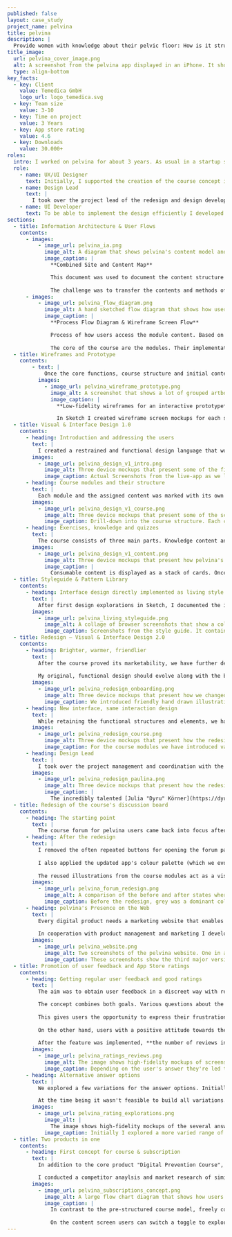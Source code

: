 ```yaml
---
published: false
layout: case_study
project_name: pelvina
title: pelvina
description: |
  Provide women with knowledge about their pelvic floor: How is it structured and which exercises help perceiving and strengthening it to prevent related diseases. Through a smartphone app, pelvina delivers the first certified digital prevention course for the pelvic floor in germany.
title_image:
  url: pelvina_cover_image.png
  alt: A screenshot from the pelvina app displayed in an iPhone. It shows the list of course modules which at the moment presents the first module. Overlaying the smartphone there is the app icon of plevina which shows an exercising female figure, Paulina.
  type: align-bottom
key_facts:
  - key: Client
    value: Temedica GmbH
    logo_url: logo_temedica.svg
  - key: Team size
    value: 3-10
  - key: Time on project
    value: 3 Years
  - key: App store rating
    value: 4.6
  - key: Downloads
    value: 30.000+
roles:
  intro: I worked on pelvina for about 3 years. As usual in a startup setting I took on several roles. In a product team consisting of product manager, product owner, marketing manager, data scientist as well as fullstack and frontend developers, my main focus was on design and its implementation.
  role:
    - name: UX/UI Designer
      text: Initially, I supported the creation of the course concept in close cooperation with a product developer. My initial focus was on the information architecture for the course content, the development of user flows, a first style guide and interface design for the app.
    - name: Design Lead
      text: |
        I took over the project lead of the redesign and design development, the coordination with the product manager and coordination of a visual designer by means of briefings and continuous feedback. Finally, I led a team of two in the design of completely new features and interface improvements.
    - name: UI Developer
      text: To be able to implement the design efficiently I developed a CSS architecture based on modular components and utility classes. This way I was able to implement the design quickly and consistently in a living style guide and later transfer it directly into the live product.
sections:
  - title: Information Architecture & User Flows
    contents:
      - images:
          - image_url: pelvina_ia.png
            image_alt: A diagram that shows pelvina's content model and the relations within.
            image_caption: |
              **Combined Site and Content Map**

              This document was used to document the content structure of the app and to communicate with involved actors.
          
              The challenge was to transfer the contents and methods of a common prevention course with personal participation into a digital form. The course structure and required interaction possibilities in the course are regulated by legal provisions.
      - images:
          - image_url: pelvina_flow_diagram.png
            image_alt: A hand sketched flow diagram that shows how users should advance through the course.
            image_caption: |
              **Process Flow Diagram & Wireframe Screen Flow**

              Process of how users access the module content. Based on this a first screen flow for a prototype to test the inner logic.
          
              The core of the course are the modules. Their implementation must be simple, straightforward and comprehensible. To be reimbursed, users must have consumed all content. The app supports them in doing so.
  - title: Wireframes and Prototype
    contents:
        - text: |
            Once the core functions, course structure and initial content were defined, this prototype was used to further test the concept. All essential parts of the future product are included.
          images:
            - image_url: pelvina_wireframe_prototype.png
              image_alt: A screenshot that shows a lot of grouped artboards in Sketch.
              image_caption: |
                **Low-fidelity wireframes for an interactive prototype**

                In Sketch I created wireframe screen mockups for each step in the user journey. Using InVision, I merged all of them into a simple prototype. It formed the basis for communication with product management and software developers and created a common understanding of the product vision.
  - title: Visual & Interface Design 1.0
    contents:
      - heading: Introduction and addressing the users
        text: |
          I created a restrained and functional design language that worked well within the medical context and with the heterogeneous target group. The ideacalm and clear did justice to the medical context and quality requirements as well as the sensitivity of the topic (pelvic floor and bladder weakness).
        images:
          - image_url: pelvina_design_v1_intro.png
            image_alt: Three device mockups that present some of the first screens users saw in version 1 when starting pelvina for the first time.
            image_caption: Actual Screenshots from the live-app as we launched it, introducing the core benefits and the instructor of the app.
      - heading: Course modules and their structure
        text: |
          Each module and the assigned content was marked with its own color. The consistently clear design of the navigation elements should make it easier to access the various content levels.
        images:
          - image_url: pelvina_design_v1_course.png
            image_alt: Three device mockups that present some of the screen flow users go through when they dive into pelvina's content.
            image_caption: Drill-down into the course structure. Each course module consists module units which include the actual blocks of content.
      - heading: Exercises, knowledge and quizzes
        text: |
          The course consists of three main parts. Knowledge content and exercises instructions are conveyed through video, mandatory quizzes at the end of each course unit help evaluating learning success.
        images:
          - image_url: pelvina_design_v1_content.png
            image_alt: Three device mockups that present how pelvina's course content is displayed.
            image_caption: |
              Consumable content is displayed as a stack of cards. Once the content is completed on a card, the card disappears. The further the progress, the fewer cards – in addition to a classic progress bar, information about the current position in the content is thus constantly provided.
  - title: Styleguide & Pattern Library
    contents:
      - heading: Interface design directly implemented as living style guide
        text: |
          After first design explorations in Sketch, I documented the interface design directly in the app code and developed it further using "Design in the Browser". This procedure enabled us to quickly develop the actual product - without investing too much time in static design documents.
        images:
          - image_url: pelvina_living_styleguide.png
            image_alt: A collage of browser screenshots that show a collection of elements and patterns in a living styleguide.
            image_caption: Screenshots from the style guide. It contained examples for the use of the pelvina logo and its variations, the available colors and type options as well as a variety of interface elements like cards, alerts, buttons, progress bars etc.
  - title: Redesign — Visual & Interface Design 2.0
    contents:
      - heading: Brighter, warmer, friendlier
        text: |
          After the course proved its marketability, we have further developed the design language of pelvina. 
          
          My original, functional design should evolve along with the brand to better align with pelvina's target audiences. The pelvina brand was to have a friendlier appearance, appeal personally and emotionally to the mainly female target group.
        images:
          - image_url: pelvina_redesign_onboarding.png
            image_alt: Three device mockups that present how we changed the look and feel of pelvina during the redesign.
            image_caption: We introduced friendly hand drawn illustrations to create emotional connection and support the textual message on the screens.
      - heading: New interface, same interaction design
        text: |
          While retaining the functional structures and elements, we have defined a large part of the look and feel that still essentially defines the visual brand identity of pelvina today: a friendly and warm color palette, coupled with soft gradients and organic shapes. Enriched with beautiful illustrations that appeal to the target group emotionally.
        images:
          - image_url: pelvina_redesign_course.png
            image_alt: Three device mockups that present how the redesigned course looked like.
            image_caption: For the course modules we have introduced various illustrations that represent the respective topic.
      - heading: Design Lead
        text: |
          I took over the project management and coordination with the product manager. Julia Körner, visual designer and illustrator, supported us in this project. I was her primary contact person and supported her as a with briefings, direction and continuous feedback.
        images:
          - image_url: pelvina_redesign_paulina.png
            image_alt: Three device mockups that present how the redesigned course looked like.
            image_caption: |
              The incredibly talented [Julia "Dyru" Körner](https://dyru.de/) has created a character called Paulina who accompanies pelvina's users as a good friend through course and everyday life.
  - title: Redesign of the course's discussion board
    contents:
      - heading: The starting point
        text: |
          The course forum for pelvina users came back into focus after user tests and looking at analytics. It turned out that the forums were used more frequently than anticipated but on the other hand they were not inviting to explore. The appearance was too homogeneous and a bit dull compared to other parts of the app. The connection to the course content was not always obvious.
      - heading: After the redesign
        text: |
          I removed the often repeated buttons for opening the forum pages, as the cards themselves were perceived as the interactive element to engage with content — the actual buttons were rarely tapped during user tests.
          
          I also applied the updated app's colour palette (which we evolved a bit further to become a bit warmer once again) and gray backgrounds have been replaced by tints of our pelvina rose.
          
          The reused illustrations from the course modules act as a visual reference to the associated content areas. They also catered for a more varied overall picture that users rated as more interesting and inviting.
        images:
          - image_url: pelvina_forum_redesign.png
            image_alt: A comparison of the before and after states where the updated forum design is more vibrant and friendly compared to the old version.
            image_caption: Before the redesign, grey was a dominant color which made for a rather dull appearance. With the module illustrations in place and updated colors the forums became a again a place where users like to read and share again.
      - heading: pelvina's Presence on the Web
        text: |
          Every digital product needs a marketing website that enables users and business partners to find out about the product.
          
          In cooperation with product management and marketing I developed a responsive, mobile-first website that fulfils this purpose. Based on the design language of the app, I created layouts and typography appropriate to the medium. The interactive reimbursement calculator allows interested parties to find out how much their health insurance company reimburses the course fees.
        images:
          - image_url: pelvina_website.png
            image_alt: Two screenshots of the pelvina website. One in an iPhone shows the hero section of the home page. The other one shows the reimbursement calculator
            image_caption: These screenshots show the third major version of the website where I used the design language that I developed together with Julia Körner.
  - title: Promotion of user feedback and App Store ratings
    contents:
      - heading: Getting regular user feedback and good ratings
        text: |
          The aim was to obtain user feedback in a discreet way with reference to important KPIs. Furthermore, users should be encouraged to give ratings in the App Stores.

          The concept combines both goals. Various questions about the user experience are asked at key points in the User Journey e.g after completing the first course module. If users signal dissatisfaction, they are asked for feedback. If they are satisfied, they are asked for a rating in the respective App Store.
          
          This gives users the opportunity to express their frustration as feedback directly to us — before they do this in the form of a negative rating or review in the App Store.
          
          On the other hand, users with a positive attitude towards the app are more inclined to leave a positive rating. So we offer them a concrete hint and direct link to the App Store to encourages this behavior.
          
          After the feature was implemented, **the number of reviews in the App Store increased by about 30% within a couple of weeks.**
        images:
          - image_url: pelvina_ratings_reviews.png
            image_alt: The image shows high-fidelity mockups of screens where users get a prompt to answer a question related to their experince.
            image_caption: Depending on the user's answer they're led to different screens which either promote a rating in the appstore or leave some feedback directly in the app. Undecided users aren't bothered anymore but are informed about the in-app chat where they can always leave feedback.
      - heading: Alternative answer options
        text: |
          We explored a few variations for the answer options. Initially each question had it's own set of answers and scales ranging from "yes, no, don't know" over 4-point Likert scale to a typical NPS-like 11-point scale.

          At the time being it wasn't feasible to build all variations. So, for the sake of simplicity and ease of implementation, we decided to go with the first option "yes, no, don't know". This was the best fit for all of our questions that we could actually implement at the time.
        images:
          - image_url: pelvina_rating_explorations.png
            image_alt: |
              The image shows high-fidelity mockups of the several answer options we explored. From left to right: "yes, no, don't know" over 4-point Likert scale to a typical NPS-like 11-point scale.
            image_caption: Initially I explored a more varied range of interface elements to provide answer options for each question. Deciding for the most pragmatic approach allowed us to get this feature into development quicker and get clearer responses from our users.
  - title: Two products in one
    contents:
      - heading: First concept for course & subscription
        text: |
          In addition to the core product "Digital Prevention Course", we wanted to create an offering that attracts new audiences and increases retention for existing users beyond the original course.

          I conducted a competitor anaylsis and market research of similar products to find how they approach subscriptions. I put my insights into the context of pelvina and shaped an early concept that shows how a user flow could look like when pelvina would offer a subscription alongside its course content. I point out possible challenges and potentials regarding to user experience. The concept served as a basis for discussion and further decisions.
        images:
          - image_url: pelvina_subscriptions_concept.png
            image_alt: A large flow chart diagram that shows how users would be guided through pelvina if it had the course and a subscription.
            image_caption: |
              In contrast to the pre-structured course model, freely consumbale content (similar to a typical fitness app) is offered through a subscription. Both products can be used parallel in one and the same app.
              
              On the content screen users can switch a toggle to explore the different offerings. The course as well as the subscriptions offers some free content to enable users to try out pelvina. At a certain point either subscribing or purchasing the course is mandatory to unlock further content.
---
```

